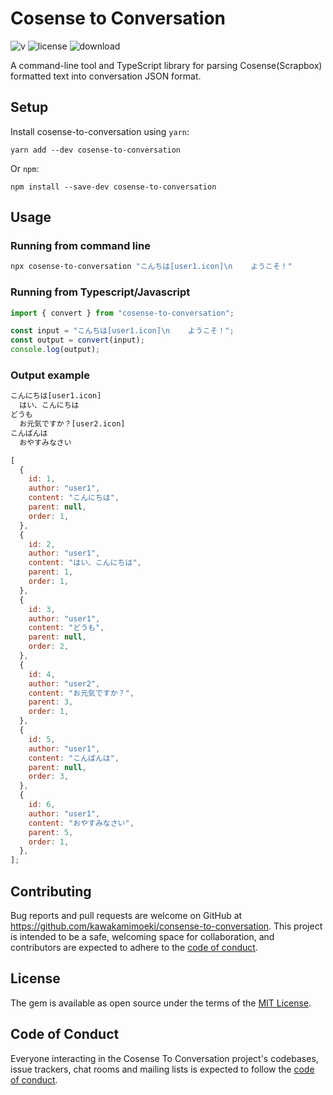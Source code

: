 # Cosense to Conversation

![v](https://badgen.net/npm/v/cosense-to-conversation)
![license](https://badgen.net/github/license/kawakamimoeki/cosense-to-conversation)
![download](https://badgen.net/npm/dw/cosense-to-conversation)

A command-line tool and TypeScript library for parsing Cosense(Scrapbox) formatted text into conversation JSON format.

## Setup

Install cosense-to-conversation using `yarn`:

```
yarn add --dev cosense-to-conversation
```

Or `npm`:

```
npm install --save-dev cosense-to-conversation
```

## Usage

### Running from command line

```bash
npx cosense-to-conversation "こんちは[user1.icon]\n    ようこそ！"
```

### Running from Typescript/Javascript

```ts
import { convert } from "cosense-to-conversation";

const input = "こんちは[user1.icon]\n    ようこそ！";
const output = convert(input);
console.log(output);
```

### Output example

```txt
こんにちは[user1.icon]
  はい、こんにちは
どうも
  お元気ですか？[user2.icon]
こんばんは
  おやすみなさい
```

```js
[
  {
    id: 1,
    author: "user1",
    content: "こんにちは",
    parent: null,
    order: 1,
  },
  {
    id: 2,
    author: "user1",
    content: "はい、こんにちは",
    parent: 1,
    order: 1,
  },
  {
    id: 3,
    author: "user1",
    content: "どうも",
    parent: null,
    order: 2,
  },
  {
    id: 4,
    author: "user2",
    content: "お元気ですか？",
    parent: 3,
    order: 1,
  },
  {
    id: 5,
    author: "user1",
    content: "こんばんは",
    parent: null,
    order: 3,
  },
  {
    id: 6,
    author: "user1",
    content: "おやすみなさい",
    parent: 5,
    order: 1,
  },
];
```

## Contributing

Bug reports and pull requests are welcome on GitHub at https://github.com/kawakamimoeki/consense-to-conversation. This project is intended to be a safe, welcoming space for collaboration, and contributors are expected to adhere to the [code of conduct](https://github.com/kawakamimoeki/cosense-to-conversation/blob/main/CODE_OF_CONDUCT.md).

## License

The gem is available as open source under the terms of the [MIT License](https://opensource.org/licenses/MIT).

## Code of Conduct

Everyone interacting in the Cosense To Conversation project's codebases, issue trackers, chat rooms and mailing lists is expected to follow the [code of conduct](https://github.com/kawakamimoeki/cosense-to-conversation/blob/main/CODE_OF_CONDUCT.md).
